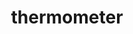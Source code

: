 ---
layout: travel&places
title: thermometer
emoji: thermometer
permalink: 🌡.html
image: assets/img/3moji/thermometer.png
---